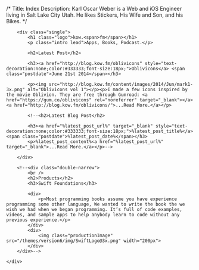 /*
Title: Index
Description: Karl Oscar Weber is a Web and iOS Engineer living in Salt Lake City Utah. He likes Stickers, His Wife and Son, and his Bikes.
*/

<div class="row-title">
	<div class="elastic-container">

		<div class="single">
			<h1 class="logo">kow.<span>fm</span></h1>
			<p class="intro lead">Apps, Books, Podcast.</p>

<!-- 			<h2>Latest Podcast</h2>
			<h3>Episode 7: It was Awesome <span class="postdate">JAN 6th 2014</span></h3>
			<p>I live and work in the Salt Lake Valley building Database Driven Websites Using CakePHP and MySQL. I also make iOS apps, and a few products.</p>
			<br	/> -->

			<h2>Latest Post</h2>

			<h3><a href="http://blog.kow.fm/oblivicons" style="text-decoration:none;color:#333333;font-size:18px;">Oblivicons</a> <span class="postdate">June 21st 2014</span></h3>
			
			<p><img src="http://blog.kow.fm/content/images/2014/Jun/mark1-3x.png" alt="Oblivicons vol 1"></p><p>I made a few icons inspired by the movie Oblivion. They are free through Gumroad: <a href="https://gum.co/oblivicons" rel="noreferrer" target="_blank"></a><a href="http://blog.kow.fm/oblivicons/">...Read More.</a></p>

			<!--<h2>Latest Blog Post</h2>

			<h3><a href="%latest_post_url%" target="_blank" style="text-decoration:none;color:#333333;font-size:18px;">%latest_post_title%</a> <span class="postdate">%latest_post_date%</span></h3>
			<p>%latest_post_content%<a href="%latest_post_url%" target="_blank">...Read More.</a></p>-->

		</div>

		<!--<div class="double-narrow">
			<br />
			<h2>Products</h2>
			<h3>Swift Foundations</h3>

			<div>
				<p>Most programming books assume you have experience programming some other language, We wanted to write the book the we wish we had when we began programming. It’s full of code examples, videos, and sample apps to help anybody learn to code without any previous experience.</p>
			</div>
			<div>
				<img class="productionImage" src="/themes/version6/img/SwiftLogo@3x.png" width="200px">
			</div>
		</div>-->

	</div>
</div>